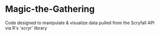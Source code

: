 # Magic-the-Gathering
Code designed to manipulate &amp; visualize data pulled from the Scryfall API via R's 'scryr' library
